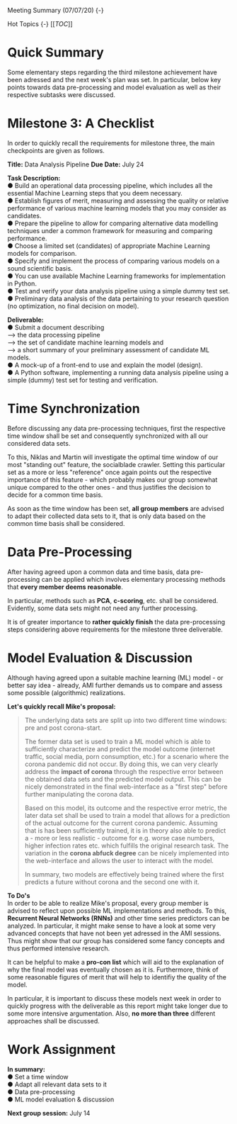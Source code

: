   Meeting Summary (07/07/20) {-}

 Hot Topics {-}
[[_TOC_]]

# Quick Summary
Some elementary steps regarding the third milestone achievement have been adressed and the next week's plan was set. In particular, below key points towards data pre-processing and model evaluation as well as their respective subtasks were discussed.  

# Milestone 3: A Checklist
In order to quickly recall the requirements for milestone three, the main checkpoints are given as follows.

**Title:**  Data Analysis Pipeline
**Due Date:** July 24

**Task Description:** \
    ● Build an operational data processing pipeline, which includes all the essential
        Machine Learning steps that you deem necessary. \
    ● Establish figures of merit, measuring and assessing the quality or relative
        performance of various machine learning models that you may consider as
        candidates.\
    ● Prepare the pipeline to allow for comparing alternative data modelling techniques
        under a common framework for measuring and comparing performance.\
    ● Choose a limited set (candidates) of appropriate Machine Learning models for
        comparison.\
    ● Specify and implement the process of comparing various models on a sound
        scientific basis.\
    ● You can use available Machine Learning frameworks for implementation in
        Python.\
    ● Test and verify your data analysis pipeline using a simple dummy test set.\
    ● Preliminary data analysis of the data pertaining to your research question (no
        optimization, no final decision on model).

**Deliverable:**\
    ● Submit a document describing \
            --> the data processing pipeline\
            --> the set of candidate machine learning models and\
            --> a short summary of your preliminary assessment of candidate ML models.\
    ● A mock-up of a front-end to use and explain the model (design).\
    ● A Python software, implementing a running data analysis pipeline using a simple
       (dummy) test set for testing and verification.

# Time Synchronization
Before discussing any data pre-processing techniques, first the respective time window shall be set and consequently synchronized with all our considered data sets.

To this, Niklas and Martin will investigate the optimal time window of our most "standing out" feature, the socialblade crawler. Setting this particular set as a more or less "reference" once again points out the respective importance of this feature - which probably makes our group somewhat unique compared to the other ones - and thus justifies the decision to decide for a common time basis.

As soon as the time window has been set, **all group members** are advised to adapt their collected data sets to it, that is only data based on the common time basis shall be considered. 

# Data Pre-Processing
After having agreed upon a common data and time basis, data pre-processing can be applied which involves elementary processing methods that **every member deems reasonable**.

In particular, methods such as **PCA**, **c-scoring**, etc. shall be considered. Evidently, some data sets might not need any further processing.

It is of greater importance to **rather quickly finish** the data pre-processing steps considering above requirements for the milestone three deliverable.

# Model Evaluation & Discussion
Although having agreed upon a suitable machine learning (ML) model - or better say idea - already, AMI further demands us to compare and assess some possible (algorithmic) realizations.

**Let's quickly recall Mike's proposal:** 
>The underlying data sets are split up into two different time windows: pre and post corona-start. 
>
>The former data set is used to train a ML model which is able to sufficiently characterize and predict the model outcome (internet traffic, social media, porn consumption, etc.) for a scenario where the corona pandemic did not occur. By doing this, we can very clearly address the **impact of corona** through the respective error between the obtained data sets and the predicted model output. This can be nicely demonstrated in the final web-interface as a "first step" before further manipulating the corona data. 
>
>Based on this model, its outcome and the respective error metric, the later data set shall be used to train a model that allows for a prediction of the actual outcome for the current corona pandemic. Assuming that is has been sufficiently trained, it is in theory also able to predict a - more or less realistic - outcome for e.g. worse case numbers, higher infection rates etc. which fulfills the original research task. The variation in the **corona abfuck degree** can be nicely implemented into the web-interface and allows the user to interact with the model. 
>
>In summary, two models are effectively being trained where the first predicts a future without corona and the second one with it.

**To Do's** \
In order to be able to realize Mike's proposal, every group member is advised to reflect upon possible ML implementations and methods. To this, **Recurrent Neural Networks (RNNs)** and other time series predictors can be analyzed. In particular, it might make sense to have a look at some very advanced concepts that have not been yet adressed in the AMI sessions. Thus might show that our group has considered some fancy concepts and thus performed intensive research.

It can be helpful to make a **pro-con list** which will aid to the explanation of why the final model was eventually chosen as it is. Furthermore, think of some reasonable figures of merit that will help to identifiy the quality of the model.

In particular, it is important to discuss these models next week in order to quickly progress with the deliverable as this report might take longer due to some more intensive argumentation. Also, **no more than three** different approaches shall be discussed.

# Work Assignment

**In summary:**  
    ●  Set a time window\
    ●  Adapt all relevant data sets to it\
    ●  Data pre-processing\
    ●  ML model evaluation & discussion
    
**Next group session:** July 14

